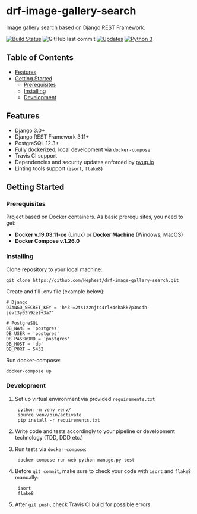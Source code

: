 # drf-image-gallery-search

Image gallery search based on Django REST Framework.

[![Build Status](https://travis-ci.org/Hephest/drf-image-gallery-search.svg?branch=master)](https://travis-ci.org/Hephest/drf-image-gallery-search)
![GitHub last commit](https://img.shields.io/github/last-commit/Hephest/drf-image-gallery-search)
[![Updates](https://pyup.io/repos/github/Hephest/drf-image-gallery-search/shield.svg)](https://pyup.io/repos/github/Hephest/drf-image-gallery-search/)
[![Python 3](https://pyup.io/repos/github/Hephest/drf-image-gallery-search/python-3-shield.svg)](https://pyup.io/repos/github/Hephest/drf-image-gallery-search/)

## Table of Contents

- [Features](#features)
- [Getting Started](#getting-started)
    - [Prerequisites](#prerequisites)
    - [Installing](#installing)
    - [Development](#development)

## Features

- Django 3.0+
- Django REST Framework 3.11+
- PostgreSQL 12.3+
- Fully dockerized, local development via `docker-compose`
- Travis CI support
- Dependencies and security updates enforced by [pyup.io](https://pyup.io/)
- Linting tools support (`isort`, `flake8`)

## Getting Started

### Prerequisites

Project based on Docker containers. As basic prerequisites, you need to get:

- **Docker v.19.03.11-ce** (Linux) or **Docker Machine** (Windows, MacOS)
- **Docker Compose v.1.26.0**

### Installing

Clone repository to your local machine:

    git clone https://github.com/Hephest/drf-image-gallery-search.git

Create and fill .env file (example below):

    # Django
    DJANGO_SECRET_KEY = 'h*3-=2ts1zznjts4rl+4ehakk7p3ncdh-jevt3y03h9ze(+3a7'
    
    # PostgreSQL
    DB_NAME = 'postgres'
    DB_USER = 'postgres'
    DB_PASSWORD = 'postgres'
    DB_HOST = 'db'
    DB_PORT = 5432

Run docker-compose:

    docker-compose up

### Development

1. Set up virtual environment via provided `requirements.txt`
    
        python -m venv venv/
        source venv/bin/activate
        pip install -r requirements.txt
        
2. Write code and tests accordingly to your pipeline or development technology (TDD, DDD etc.)
3. Run tests via `docker-compose`:

        docker-compose run web python manage.py test
        
4. Before `git commit`, make sure to check your code with `isort` and `flake8` manually:

        isort
        flake8
        
5. After `git push`, check Travis CI build for possible errors